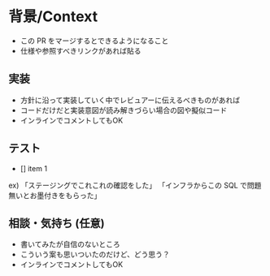 # 背景/Context

- この PR をマージするとできるようになること
- 仕様や参照すべきリンクがあれば貼る


## 実装

- 方針に沿って実装していく中でレビュアーに伝えるべきものがあれば
- コードだけだと実装意図が読み解きづらい場合の図や擬似コード
- インラインでコメントしてもOK

## テスト

- [] item 1

ex)
「ステージングでこれこれの確認をした」
「インフラからこの SQL で問題無いとお墨付きをもらった」

## 相談・気持ち (任意)

- 書いてみたが自信のないところ
- こういう案も思いついたのだけど、どう思う？
- インラインでコメントしてもOK

<!-- for GitHub Copilot review rule -->
<!--
レビューする際には、以下のprefix(接頭辞)をつけてください
[must]  
[imo] (in my opinion)  
[nits](nitpick) 
[ask]  
[fyi]
-->
<!-- for GitHub Copilot review  rule-->

<!-- I want to review in Japanese. -->